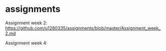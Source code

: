 # assignments

Assignment week 2:
https://github.com/u1280335/assignments/blob/master/Assignment_week_2.md

Assignment week 4:
